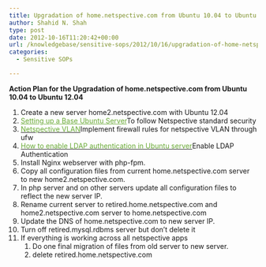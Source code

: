 ```yaml
---
title: Upgradation of home.netspective.com from Ubuntu 10.04 to Ubuntu 12.04
author: Shahid N. Shah
type: post
date: 2012-10-16T11:20:42+00:00
url: /knowledgebase/sensitive-sops/2012/10/16/upgradation-of-home-netspective-com-from-ubuntu-10-04-to-ubuntu-12-04/
categories:
  - Sensitive SOPs

---
```

**Action Plan for the Upgradation of home.netspective.com from Ubuntu 10.04 to Ubuntu 12.04**

<div>
  <div style="word-wrap: break-word; -webkit-nbsp-mode: space; -webkit-line-break: after-white-space;">
    <div>
      <ol>
        <li>
          Create a new server home2.netspective.com with Ubuntu 12.04
        </li>
        <li>
          <a style="color: #69aa35;" href="https://www.netspective.com/knowledgebase/it-infrastructure-sops/secure-sops/2012/10/17/setting-up-a-base-ubuntu-server/">Setting up a Base Ubuntu Server</a>To follow Netspective standard security
        </li>
        <li>
          <a href="https://www.netspective.com/knowledgebase/it-infrastructure-sops/secure-sops/2012/10/17/netspective-vlan/"><span style="color: #69aa35;">Netspective VLAN</span></a>Implement firewall rules for netspective VLAN through ufw
        </li>
        <li>
          <a href="www.netspective.citrusdev.com/knowledgebase/it-infrastructure-sops/secure-sops/2012/10/17/how-to-enable-ldap-authentication-in-ubuntu-server/"><span style="color: #69aa35;">How to enable LDAP authentication in Ubuntu server</span></a>Enable LDAP Authentication
        </li>
        <li>
          Install Nginx webserver with php-fpm.
        </li>
        <li>
          Copy all configuration files from current home.netspective.com server to new home2.netspective.com.
        </li>
        <li>
          In php server and on other servers update all configuration files to reflect the new server IP.
        </li>
        <li>
          Rename current server to retired.home.netspective.com and home2.netspective.com server to home.netspective.com
        </li>
        <li>
          Update the DNS of home.netspective.com to new server IP.
        </li>
        <li>
          Turn off retired.mysql.rdbms server but don&#8217;t delete it
        </li>
        <li>
          If everything is working across all netspective apps <ol>
            <li>
              Do one final migration of files from old server to new server.
            </li>
            <li>
              delete retired.home.netspective.com
            </li>
          </ol>
        </li>
      </ol>
    </div>
  </div>
</div>
